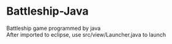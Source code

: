 # Battleship-Java
Battleship game programmed by java <br/> 
After imported to eclipse, use src/view/Launcher.java to launch
